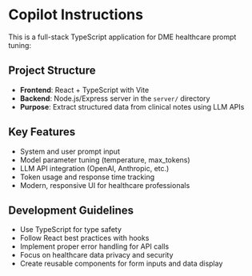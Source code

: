 # Copilot Instructions

<!-- Use this file to provide workspace-specific custom instructions to Copilot. For more details, visit https://code.visualstudio.com/docs/copilot/copilot-customization#_use-a-githubcopilotinstructionsmd-file -->

This is a full-stack TypeScript application for DME healthcare prompt tuning:

## Project Structure
- **Frontend**: React + TypeScript with Vite
- **Backend**: Node.js/Express server in the `server/` directory
- **Purpose**: Extract structured data from clinical notes using LLM APIs

## Key Features
- System and user prompt input
- Model parameter tuning (temperature, max_tokens)
- LLM API integration (OpenAI, Anthropic, etc.)
- Token usage and response time tracking
- Modern, responsive UI for healthcare professionals

## Development Guidelines
- Use TypeScript for type safety
- Follow React best practices with hooks
- Implement proper error handling for API calls
- Focus on healthcare data privacy and security
- Create reusable components for form inputs and data display
